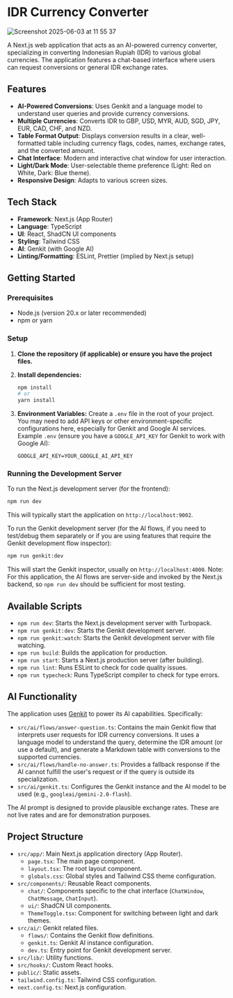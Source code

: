 
# IDR Currency Converter

![Screenshot 2025-06-03 at 11 55 37](https://github.com/user-attachments/assets/530c9294-5fef-40c7-968f-ca3b14d61179)


A Next.js web application that acts as an AI-powered currency converter, specializing in converting Indonesian Rupiah (IDR) to various global currencies. The application features a chat-based interface where users can request conversions or general IDR exchange rates.

## Features

- **AI-Powered Conversions**: Uses Genkit and a language model to understand user queries and provide currency conversions.
- **Multiple Currencies**: Converts IDR to GBP, USD, MYR, AUD, SGD, JPY, EUR, CAD, CHF, and NZD.
- **Table Format Output**: Displays conversion results in a clear, well-formatted table including currency flags, codes, names, exchange rates, and the converted amount.
- **Chat Interface**: Modern and interactive chat window for user interaction.
- **Light/Dark Mode**: User-selectable theme preference (Light: Red on White, Dark: Blue theme).
- **Responsive Design**: Adapts to various screen sizes.

## Tech Stack

- **Framework**: Next.js (App Router)
- **Language**: TypeScript
- **UI**: React, ShadCN UI components
- **Styling**: Tailwind CSS
- **AI**: Genkit (with Google AI)
- **Linting/Formatting**: ESLint, Prettier (implied by Next.js setup)

## Getting Started

### Prerequisites

- Node.js (version 20.x or later recommended)
- npm or yarn

### Setup

1.  **Clone the repository (if applicable) or ensure you have the project files.**

2.  **Install dependencies:**
    ```bash
    npm install
    # or
    yarn install
    ```

3.  **Environment Variables:**
    Create a `.env` file in the root of your project. You may need to add API keys or other environment-specific configurations here, especially for Genkit and Google AI services.
    Example `.env` (ensure you have a `GOOGLE_API_KEY` for Genkit to work with Google AI):
    ```env
    GOOGLE_API_KEY=YOUR_GOOGLE_AI_API_KEY
    ```

### Running the Development Server

To run the Next.js development server (for the frontend):

```bash
npm run dev
```

This will typically start the application on `http://localhost:9002`.

To run the Genkit development server (for the AI flows, if you need to test/debug them separately or if you are using features that require the Genkit development flow inspector):

```bash
npm run genkit:dev
```

This will start the Genkit inspector, usually on `http://localhost:4000`. Note: For this application, the AI flows are server-side and invoked by the Next.js backend, so `npm run dev` should be sufficient for most testing.

## Available Scripts

-   `npm run dev`: Starts the Next.js development server with Turbopack.
-   `npm run genkit:dev`: Starts the Genkit development server.
-   `npm run genkit:watch`: Starts the Genkit development server with file watching.
-   `npm run build`: Builds the application for production.
-   `npm run start`: Starts a Next.js production server (after building).
-   `npm run lint`: Runs ESLint to check for code quality issues.
-   `npm run typecheck`: Runs TypeScript compiler to check for type errors.

## AI Functionality

The application uses [Genkit](https://firebase.google.com/docs/genkit) to power its AI capabilities. Specifically:

-   `src/ai/flows/answer-question.ts`: Contains the main Genkit flow that interprets user requests for IDR currency conversions. It uses a language model to understand the query, determine the IDR amount (or use a default), and generate a Markdown table with conversions to the supported currencies.
-   `src/ai/flows/handle-no-answer.ts`: Provides a fallback response if the AI cannot fulfill the user's request or if the query is outside its specialization.
-   `src/ai/genkit.ts`: Configures the Genkit instance and the AI model to be used (e.g., `googleai/gemini-2.0-flash`).

The AI prompt is designed to provide plausible exchange rates. These are not live rates and are for demonstration purposes.

## Project Structure

-   `src/app/`: Main Next.js application directory (App Router).
    -   `page.tsx`: The main page component.
    -   `layout.tsx`: The root layout component.
    -   `globals.css`: Global styles and Tailwind CSS theme configuration.
-   `src/components/`: Reusable React components.
    -   `chat/`: Components specific to the chat interface (`ChatWindow`, `ChatMessage`, `ChatInput`).
    -   `ui/`: ShadCN UI components.
    -   `ThemeToggle.tsx`: Component for switching between light and dark themes.
-   `src/ai/`: Genkit related files.
    -   `flows/`: Contains the Genkit flow definitions.
    -   `genkit.ts`: Genkit AI instance configuration.
    -   `dev.ts`: Entry point for Genkit development server.
-   `src/lib/`: Utility functions.
-   `src/hooks/`: Custom React hooks.
-   `public/`: Static assets.
-   `tailwind.config.ts`: Tailwind CSS configuration.
-   `next.config.ts`: Next.js configuration.
